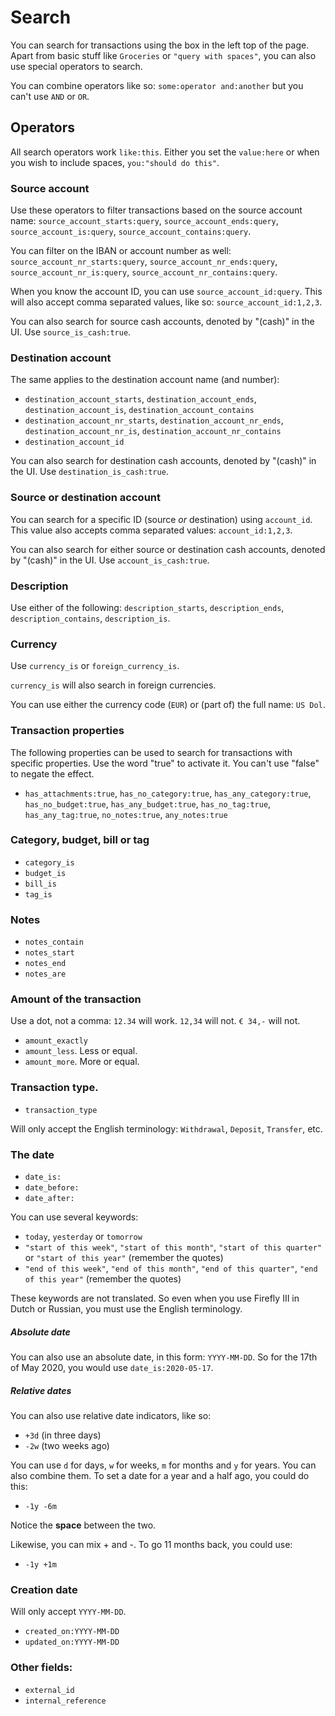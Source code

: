# Search

You can search for transactions using the box in the left top of the page. Apart from basic stuff like `Groceries` or `"query with spaces"`, you can also use special operators to search.

You can combine operators like so: `some:operator and:another` but you can't use `AND` or `OR`. 

## Operators

All search operators work `like:this`. Either you set the `value:here` or when you wish to include spaces, `you:"should do this"`.

### Source account

Use these operators to filter transactions based on the source account name: `source_account_starts:query`, `source_account_ends:query`, `source_account_is:query`, `source_account_contains:query`.

You can filter on the IBAN or account number as well: `source_account_nr_starts:query`, `source_account_nr_ends:query`, `source_account_nr_is:query`, `source_account_nr_contains:query`.

When you know the account ID, you can use `source_account_id:query`. This will also accept comma separated values, like so: `source_account_id:1,2,3`.

You can also search for source cash accounts, denoted by "(cash)" in the UI. Use `source_is_cash:true`.

### Destination account

The same applies to the destination account name (and number):

* `destination_account_starts`, `destination_account_ends`,  `destination_account_is`, `destination_account_contains`
* `destination_account_nr_starts`, `destination_account_nr_ends`, `destination_account_nr_is`, `destination_account_nr_contains`
* `destination_account_id`

You can also search for destination cash accounts, denoted by "(cash)" in the UI. Use `destination_is_cash:true`.

### Source or destination account

You can search for a specific ID (source *or* destination) using `account_id`. This value also accepts comma separated values: `account_id:1,2,3`.

You can also search for either source or destination cash accounts, denoted by "(cash)" in the UI. Use `account_is_cash:true`.

### Description

Use either of the following: `description_starts`, `description_ends`, `description_contains`, `description_is`.

### Currency

Use `currency_is` or `foreign_currency_is`. 

`currency_is` will also search in foreign currencies. 

You can use either the currency code (`EUR`) or (part of) the full name: `US Dol`.

### Transaction properties

The following properties can be used to search for transactions with specific properties. Use the word "true" to activate it. You can't use "false" to negate the effect.

* `has_attachments:true`, `has_no_category:true`, `has_any_category:true`, `has_no_budget:true`, `has_any_budget:true`, `has_no_tag:true`, `has_any_tag:true`, `no_notes:true`, `any_notes:true`

### Category, budget, bill or tag

* `category_is`
* `budget_is`
* `bill_is`
* `tag_is`

### Notes

* `notes_contain`
* `notes_start`
* `notes_end`
* `notes_are`

### Amount of the transaction

Use a dot, not a comma: `12.34` will work. `12,34` will not. `€ 34,-` will not.

* `amount_exactly`
* `amount_less`. Less or equal.
* `amount_more`. More or equal.

### Transaction type.

* `transaction_type`

Will only accept the English terminology: `Withdrawal`, `Deposit`, `Transfer`, etc.

### The date

* `date_is:`
* `date_before:`
* `date_after:`

You can use several keywords:

- `today`, `yesterday` or `tomorrow`
- `"start of this week"`, `"start of this month"`, `"start of this quarter"` or `"start of this year"` (remember the quotes)
- `"end of this week"`, `"end of this month"`, `"end of this quarter"`, `"end of this year"` (remember the quotes)

These keywords are not translated. So even when you use Firefly III in Dutch or Russian, you must use the English terminology.

##### Absolute date

You can also use an absolute date, in this form: `YYYY-MM-DD`. So for the 17th of May 2020, you would use `date_is:2020-05-17`.

##### Relative dates

You can also use relative date indicators, like so:

- `+3d` (in three days)
- `-2w` (two weeks ago)

You can use `d` for days, `w` for weeks, `m` for months and `y` for years. You can also combine them. To set a date for a year and a half ago, you could do this:

- `-1y -6m`

Notice the **space** between the two.

Likewise, you can mix + and -. To go 11 months back, you could use:

- `-1y +1m`

### Creation date

Will only accept `YYYY-MM-DD`.

* `created_on:YYYY-MM-DD`
* `updated_on:YYYY-MM-DD`

### Other fields:

* `external_id`
* `internal_reference`
